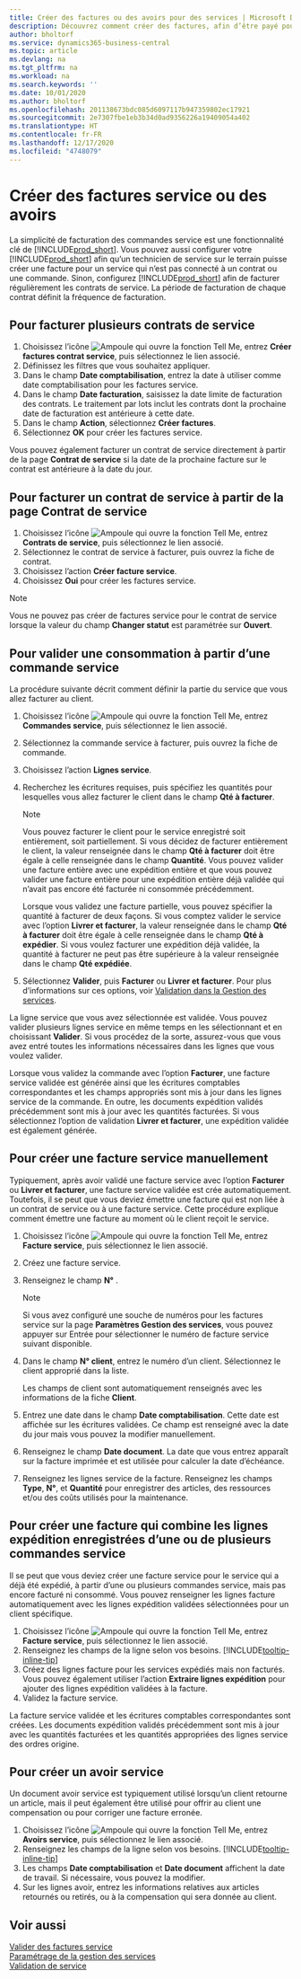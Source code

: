 ```yaml
---
title: Créer des factures ou des avoirs pour des services | Microsoft Docs
description: Découvrez comment créer des factures, afin d’être payé pour votre service.
author: bholtorf
ms.service: dynamics365-business-central
ms.topic: article
ms.devlang: na
ms.tgt_pltfrm: na
ms.workload: na
ms.search.keywords: ''
ms.date: 10/01/2020
ms.author: bholtorf
ms.openlocfilehash: 201138673bdc085d6097117b947359802ec17921
ms.sourcegitcommit: 2e7307fbe1eb3b34d0ad9356226a19409054a402
ms.translationtype: HT
ms.contentlocale: fr-FR
ms.lasthandoff: 12/17/2020
ms.locfileid: "4748079"
---
```

# <a name="create-service-invoices-or-credit-memos"></a>Créer des factures service ou des avoirs
La simplicité de facturation des commandes service est une fonctionnalité clé de [!INCLUDE[prod_short](includes/prod_short.md)]. Vous pouvez aussi configurer votre [!INCLUDE[prod_short](includes/prod_short.md)] afin qu’un technicien de service sur le terrain puisse créer une facture pour un service qui n’est pas connecté à un contrat ou une commande. Sinon, configurez [!INCLUDE[prod_short](includes/prod_short.md)] afin de facturer régulièrement les contrats de service. La période de facturation de chaque contrat définit la fréquence de facturation.

## <a name="to-invoice-several-service-contracts"></a>Pour facturer plusieurs contrats de service

1. Choisissez l’icône ![Ampoule qui ouvre la fonction Tell Me](media/ui-search/search_small.png "Dites-moi ce que vous voulez faire"), entrez **Créer factures contrat service**, puis sélectionnez le lien associé.  
2. Définissez les filtres que vous souhaitez appliquer.  
3. Dans le champ **Date comptabilisation**, entrez la date à utiliser comme date comptabilisation pour les factures service.  
4. Dans le champ **Date facturation**, saisissez la date limite de facturation des contrats. Le traitement par lots inclut les contrats dont la prochaine date de facturation est antérieure à cette date.  
5. Dans le champ **Action**, sélectionnez **Créer factures**.  
6. Sélectionnez **OK** pour créer les factures service.  
  
Vous pouvez également facturer un contrat de service directement à partir de la page **Contrat de service** si la date de la prochaine facture sur le contrat est antérieure à la date du jour.

## <a name="to-invoice-a-service-contract-from-the-service-contract-page"></a>Pour facturer un contrat de service à partir de la page Contrat de service   
1. Choisissez l’icône ![Ampoule qui ouvre la fonction Tell Me](media/ui-search/search_small.png "Dites-moi ce que vous voulez faire"), entrez **Contrats de service**, puis sélectionnez le lien associé.  
2. Sélectionnez le contrat de service à facturer, puis ouvrez la fiche de contrat.  
3. Choisissez l’action **Créer facture service**. 
4. Choisissez **Oui** pour créer les factures service.  
  
  > [!NOTE]  
  > Vous ne pouvez pas créer de factures service pour le contrat de service lorsque la valeur du champ **Changer statut** est paramétrée sur **Ouvert**.  

## <a name="to-post-an-invoice-from-a-service-order"></a>Pour valider une consommation à partir d’une commande service  
La procédure suivante décrit comment définir la partie du service que vous allez facturer au client.  

1. Choisissez l’icône ![Ampoule qui ouvre la fonction Tell Me](media/ui-search/search_small.png "Dites-moi ce que vous voulez faire"), entrez **Commandes service**, puis sélectionnez le lien associé.  
2. Sélectionnez la commande service à facturer, puis ouvrez la fiche de commande.  
3. Choisissez l’action **Lignes service**.  
4. Recherchez les écritures requises, puis spécifiez les quantités pour lesquelles vous allez facturer le client dans le champ **Qté à facturer**.  
  
   > [!NOTE]  
   > Vous pouvez facturer le client pour le service enregistré soit entièrement, soit partiellement. Si vous décidez de facturer entièrement le client, la valeur renseignée dans le champ **Qté à facturer** doit être égale à celle renseignée dans le champ **Quantité**. Vous pouvez valider une facture entière avec une expédition entière et que vous pouvez valider une facture entière pour une expédition entière déjà validée qui n’avait pas encore été facturée ni consommée précédemment.  
   >  
   > Lorsque vous validez une facture partielle, vous pouvez spécifier la quantité à facturer de deux façons. Si vous comptez valider le service avec l’option **Livrer et facturer**, la valeur renseignée dans le champ **Qté à facturer** doit être égale à celle renseignée dans le champ **Qté à expédier**. Si vous voulez facturer une expédition déjà validée, la quantité à facturer ne peut pas être supérieure à la valeur renseignée dans le champ **Qté expédiée**.  
  
5. Sélectionnez **Valider**, puis **Facturer** ou **Livrer et facturer**. Pour plus d’informations sur ces options, voir [Validation dans la Gestion des services](service-service-posting.md).  
  
 La ligne service que vous avez sélectionnée est validée. Vous pouvez valider plusieurs lignes service en même temps en les sélectionnant et en choisissant **Valider**. Si vous procédez de la sorte, assurez-vous que vous avez entré toutes les informations nécessaires dans les lignes que vous voulez valider.  
  
 Lorsque vous validez la commande avec l’option **Facturer**, une facture service validée est générée ainsi que les écritures comptables correspondantes et les champs appropriés sont mis à jour dans les lignes service de la commande. En outre, les documents expédition validés précédemment sont mis à jour avec les quantités facturées. Si vous sélectionnez l’option de validation **Livrer et facturer**, une expédition validée est également générée.

## <a name="to-create-a-service-invoice-manually"></a>Pour créer une facture service manuellement  
Typiquement, après avoir validé une facture service avec l’option **Facturer** ou **Livrer et facturer**, une facture service validée est crée automatiquement. Toutefois, il se peut que vous deviez émettre une facture qui est non liée à un contrat de service ou à une facture service. Cette procédure explique comment émettre une facture au moment où le client reçoit le service.  

1. Choisissez l’icône ![Ampoule qui ouvre la fonction Tell Me](media/ui-search/search_small.png "Dites-moi ce que vous voulez faire"), entrez **Facture service**, puis sélectionnez le lien associé.  
2. Créez une facture service.  
3. Renseignez le champ **N°** .  
  
    > [!NOTE]  
    >  Si vous avez configuré une souche de numéros pour les factures service sur la page **Paramètres Gestion des services**, vous pouvez appuyer sur Entrée pour sélectionner le numéro de facture service suivant disponible.  
  
4. Dans le champ **N° client**, entrez le numéro d’un client. Sélectionnez le client approprié dans la liste.  
  
    Les champs de client sont automatiquement renseignés avec les informations de la fiche **Client**.  
  
5. Entrez une date dans le champ **Date comptabilisation**. Cette date est affichée sur les écritures validées. Ce champ est renseigné avec la date du jour mais vous pouvez la modifier manuellement.  
6. Renseignez le champ **Date document**. La date que vous entrez apparaît sur la facture imprimée et est utilisée pour calculer la date d’échéance.  
7. Renseignez les lignes service de la facture. Renseignez les champs **Type**, **N°**, et **Quantité** pour enregistrer des articles, des ressources et/ou des coûts utilisés pour la maintenance. 

## <a name="to-create-an-invoice-that-combines-posted-shipment-lines-from-one-or-more-service-orders"></a>Pour créer une facture qui combine les lignes expédition enregistrées d’une ou de plusieurs commandes service 
Il se peut que vous deviez créer une facture service pour le service qui a déjà été expédié, à partir d’une ou plusieurs commandes service, mais pas encore facturé ni consommé. Vous pouvez renseigner les lignes facture automatiquement avec les lignes expédition validées sélectionnées pour un client spécifique.  

1. Choisissez l’icône ![Ampoule qui ouvre la fonction Tell Me](media/ui-search/search_small.png "Dites-moi ce que vous voulez faire"), entrez **Facture service**, puis sélectionnez le lien associé.  
2. Renseignez les champs de la ligne selon vos besoins. [!INCLUDE[tooltip-inline-tip](includes/tooltip-inline-tip_md.md)] 
3. Créez des lignes facture pour les services expédiés mais non facturés. Vous pouvez également utiliser l’action **Extraire lignes expédition** pour ajouter des lignes expédition validées à la facture.  
4. Validez la facture service.  
  
 La facture service validée et les écritures comptables correspondantes sont créées. Les documents expédition validés précédemment sont mis à jour avec les quantités facturées et les quantités appropriées des lignes service des ordres origine.  

## <a name="to-create-a-service-credit-memo"></a>Pour créer un avoir service  
Un document avoir service est typiquement utilisé lorsqu’un client retourne un article, mais il peut également être utilisé pour offrir au client une compensation ou pour corriger une facture erronée.  

1. Choisissez l’icône ![Ampoule qui ouvre la fonction Tell Me](media/ui-search/search_small.png "Dites-moi ce que vous voulez faire"), entrez **Avoirs service**, puis sélectionnez le lien associé.  
2. Renseignez les champs de la ligne selon vos besoins. [!INCLUDE[tooltip-inline-tip](includes/tooltip-inline-tip_md.md)]
3. Les champs **Date comptabilisation** et **Date document** affichent la date de travail. Si nécessaire, vous pouvez la modifier.    
4. Sur les lignes avoir, entrez les informations relatives aux articles retournés ou retirés, ou à la compensation qui sera donnée au client.  

## <a name="see-also"></a>Voir aussi
[Valider des factures service](service-how-to-post-service-orders.md)  
[Paramétrage de la gestion des services](service-setup-service.md)  
[Validation de service](service-service-posting.md)  
